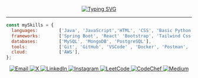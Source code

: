 
<p align="center">
  <a href="https://git.io/typing-svg">
    <img src="https://readme-typing-svg.demolab.com?font=Fira+Code&weight=500&size=22&pause=1000&color=00F700&width=525&height=92&lines=hey+there!+i'm+Abu+Huzaifa;Clean%2C+scalable%2C+and+impactful+software.+;-+it+works;Consistency+beats+talent" alt="Typing SVG" />
  </a>
</p>


------

```javascript
const mySkills = {
  languages:        ['Java', 'JavaScript','HTML', 'CSS', 'Basic Python'],
  frameworks:       ['Spring Boot', 'React' 'Bootstrap', 'Tailwind Css'],
  databases:        ['MySQL', 'MongoDB', 'PostgreSQL'],
  tools:            ['Git', 'GitHub', 'VSCode' , 'Docker', 'Postman', 'IntelliJ IDEA'],
  cloud:            ['AWS'],
};
```
<p align="center">
  <a href="mailto:abuhuzaifaw7@gmail.com">
    <img src="https://img.shields.io/badge/Email-D14836?style=for-the-badge&logo=gmail&logoColor=white" alt="Email" />
  </a>
  <a href="https://x.com/iiuzaifa" target="_blank">
    <img src="https://img.shields.io/badge/X-%23000000.svg?style=for-the-badge&logo=twitter&logoColor=white" alt="X" />
  </a>
  <a href="https://www.linkedin.com/in/abu-huzaifa-7b40b9286" target="_blank">
    <img src="https://img.shields.io/badge/LinkedIn-%230077B5.svg?style=for-the-badge&logo=linkedin&logoColor=white" alt="LinkedIn" />
  </a>
  <a href="https://www.instagram.com/iiuzaifa/" target="_blank">
    <img src="https://img.shields.io/badge/Instagram-%23E4405F.svg?style=for-the-badge&logo=instagram&logoColor=white" alt="Instagram" />
  </a>
  <a href="https://leetcode.com/u/abuhuzaiifa/" target="_blank">
    <img src="https://img.shields.io/badge/LeetCode-%23FFA116.svg?style=for-the-badge&logo=leetcode&logoColor=black" alt="LeetCode" />
  </a>
  <a href="https://www.codechef.com/users/abuhuzaifa" target="_blank">
    <img src="https://img.shields.io/badge/CodeChef-%23594C3E.svg?style=for-the-badge&logo=codechef&logoColor=white" alt="CodeChef" />
  </a>
  <a href="https://medium.com/@abuhuzaifaw5" target="_blank">
    <img src="https://img.shields.io/badge/Medium-%2312100E.svg?style=for-the-badge&logo=medium&logoColor=white" alt="Medium" />
  </a>
</p>

